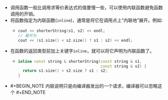 - 调用函数一般比调用求等价表达式的值要慢一些，可以使用内联函数避免函数调用的开销。
- 将函数指定为内联函数(`inline`)，通常是将它在调用点上“内联地”展开。例如:
	- ```C++
	  cout << shorterString(s1, s2) << endl;
	  // 展开为
	  cout << (s1.size() < s2.size() ? s1 : s2) << endl; 
	  ```
- 在函数的返回类型前加上关键字`inline`，就可以将它声明为内联函数了。
	- ```C++
	  inline const string & shorterString(const string & s1, 
	                                      const string & s2) {
	    return s1.size() < s2.size ? s1 : s2;
	  }
	  ```
- #+BEGIN_NOTE
  内联说明只是向编译器发出的一个请求，编译器可以忽略这个
  #+END_NOTE